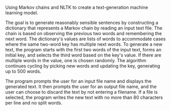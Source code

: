 Using Markov chains and NLTK to create a text-generation machine learning model.

The goal is to generate reasonably sensible sentences by constructing a dictionary that represents a Markov chain by reading an input text file. The chain is based on observing the previous two words and remembering the next word. The dictionary's values are lists of words to accommodate cases where the same two-word key has multiple next words. To generate a new text, the program starts with the first two words of the input text, forms an initial key, and selects the third word based on the key's value. If there are multiple words in the value, one is chosen randomly. The algorithm continues cycling by picking new words and updating the key, generating up to 500 words.

The program prompts the user for an input file name and displays the generated text. It then prompts the user for an output file name, and the user can choose to discard the text by not entering a filename. If a file is selected, the program writes the new text with no more than 80 characters per line and no split words.
